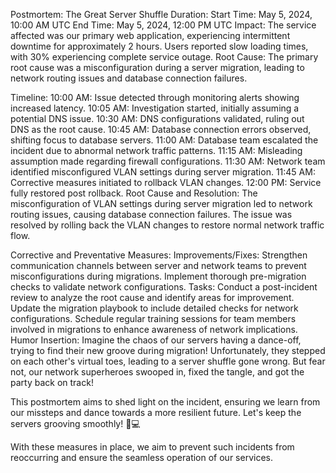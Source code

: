 Postmortem: The Great Server Shuffle
Duration:
Start Time: May 5, 2024, 10:00 AM UTC
End Time: May 5, 2024, 12:00 PM UTC
Impact:
The service affected was our primary web application, experiencing intermittent downtime for approximately 2 hours.
Users reported slow loading times, with 30% experiencing complete service outage.
Root Cause:
The primary root cause was a misconfiguration during a server migration, leading to network routing issues and database connection failures.

Timeline:
10:00 AM: Issue detected through monitoring alerts showing increased latency.
10:05 AM: Investigation started, initially assuming a potential DNS issue.
10:30 AM: DNS configurations validated, ruling out DNS as the root cause.
10:45 AM: Database connection errors observed, shifting focus to database servers.
11:00 AM: Database team escalated the incident due to abnormal network traffic patterns.
11:15 AM: Misleading assumption made regarding firewall configurations.
11:30 AM: Network team identified misconfigured VLAN settings during server migration.
11:45 AM: Corrective measures initiated to rollback VLAN changes.
12:00 PM: Service fully restored post rollback.
Root Cause and Resolution:
The misconfiguration of VLAN settings during server migration led to network routing issues, causing database connection failures. The issue was resolved by rolling back the VLAN changes to restore normal network traffic flow.

Corrective and Preventative Measures:
Improvements/Fixes:
Strengthen communication channels between server and network teams to prevent misconfigurations during migrations.
Implement thorough pre-migration checks to validate network configurations.
Tasks:
Conduct a post-incident review to analyze the root cause and identify areas for improvement.
Update the migration playbook to include detailed checks for network configurations.
Schedule regular training sessions for team members involved in migrations to enhance awareness of network implications.
Humor Insertion:
Imagine the chaos of our servers having a dance-off, trying to find their new groove during migration! Unfortunately, they stepped on each other's virtual toes, leading to a server shuffle gone wrong. But fear not, our network superheroes swooped in, fixed the tangle, and got the party back on track!

This postmortem aims to shed light on the incident, ensuring we learn from our missteps and dance towards a more resilient future. Let's keep the servers grooving smoothly! 🕺💻

With these measures in place, we aim to prevent such incidents from reoccurring and ensure the seamless operation of our services.
